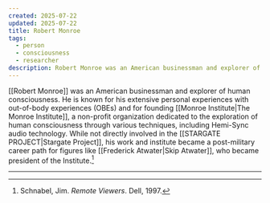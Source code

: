 ```yaml
---
created: 2025-07-22
updated: 2025-07-22
title: Robert Monroe
tags:
  - person
  - consciousness
  - researcher
description: Robert Monroe was an American businessman and explorer of human consciousness, known for his out-of-body experiences and the founding of The Monroe Institute.
---
```


[[Robert Monroe]] was an American businessman and explorer of human consciousness. He is known for his extensive personal experiences with out-of-body experiences (OBEs) and for founding [[Monroe Institute|The Monroe Institute]], a non-profit organization dedicated to the exploration of human consciousness through various techniques, including Hemi-Sync audio technology. While not directly involved in the [[STARGATE PROJECT|Stargate Project]], his work and institute became a post-military career path for figures like [[Frederick Atwater|Skip Atwater]], who became president of the Institute.[^1]

---

[^1]: Schnabel, Jim. *Remote Viewers*. Dell, 1997.